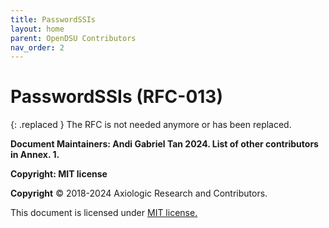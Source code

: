 ```yaml
---
title: PasswordSSIs 
layout: home
parent: OpenDSU Contributors
nav_order: 2
---
```



# **PasswordSSIs (RFC-013)**

{: .replaced }
The RFC is not needed anymore or has been replaced.

**Document Maintainers: Andi Gabriel Tan 2024. List of other contributors in Annex. 1.**

**Copyright: MIT license**

 **Copyright** © 2018-2024 Axiologic Research and Contributors.

This document is licensed under [MIT license.](https://en.wikipedia.org/wiki/MIT_License)